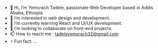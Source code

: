 - 👋 Hi, I’m Yemsrach Tadele, passionate Web Developer based in Addis Ababa, Ethiopia.
- 👀 I’m interested in web design and development.
- 🌱 I’m currently learning React and UI/UX development.
- 💞️ I’m looking to collaborate on front-end projects.
- 📫 How to reach me : tadeleyemsrach32@gmail.com
- ⚡ Fun fact: ...

<!---
lwamtadele/lwamtadele is a ✨ special ✨ repository because its `README.md` (this file) appears on your GitHub profile.
You can click the Preview link to take a look at your changes.
--->
